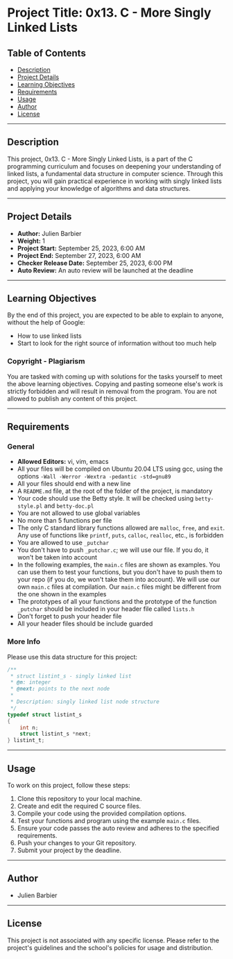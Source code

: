 # Project Title: 0x13. C - More Singly Linked Lists

## Table of Contents
- [Description](#description)
- [Project Details](#project-details)
- [Learning Objectives](#learning-objectives)
- [Requirements](#requirements)
- [Usage](#usage)
- [Author](#author)
- [License](#license)

---

## Description
This project, 0x13. C - More Singly Linked Lists, is a part of the C programming curriculum and focuses on deepening your understanding of linked lists, a fundamental data structure in computer science. Through this project, you will gain practical experience in working with singly linked lists and applying your knowledge of algorithms and data structures.

---

## Project Details
- **Author:** Julien Barbier
- **Weight:** 1
- **Project Start:** September 25, 2023, 6:00 AM
- **Project End:** September 27, 2023, 6:00 AM
- **Checker Release Date:** September 25, 2023, 6:00 PM
- **Auto Review:** An auto review will be launched at the deadline

---

## Learning Objectives
By the end of this project, you are expected to be able to explain to anyone, without the help of Google:

- How to use linked lists
- Start to look for the right source of information without too much help

### Copyright - Plagiarism
You are tasked with coming up with solutions for the tasks yourself to meet the above learning objectives. Copying and pasting someone else's work is strictly forbidden and will result in removal from the program. You are not allowed to publish any content of this project.

---

## Requirements
### General
- **Allowed Editors:** vi, vim, emacs
- All your files will be compiled on Ubuntu 20.04 LTS using gcc, using the options `-Wall -Werror -Wextra -pedantic -std=gnu89`
- All your files should end with a new line
- A `README.md` file, at the root of the folder of the project, is mandatory
- Your code should use the Betty style. It will be checked using `betty-style.pl` and `betty-doc.pl`
- You are not allowed to use global variables
- No more than 5 functions per file
- The only C standard library functions allowed are `malloc`, `free`, and `exit`. Any use of functions like `printf`, `puts`, `calloc`, `realloc`, etc., is forbidden
- You are allowed to use `_putchar`
- You don't have to push `_putchar.c`; we will use our file. If you do, it won't be taken into account
- In the following examples, the `main.c` files are shown as examples. You can use them to test your functions, but you don't have to push them to your repo (if you do, we won't take them into account). We will use our own `main.c` files at compilation. Our `main.c` files might be different from the one shown in the examples
- The prototypes of all your functions and the prototype of the function `_putchar` should be included in your header file called `lists.h`
- Don't forget to push your header file
- All your header files should be include guarded

### More Info
Please use this data structure for this project:

```c
/**
 * struct listint_s - singly linked list
 * @n: integer
 * @next: points to the next node
 *
 * Description: singly linked list node structure
 */
typedef struct listint_s
{
    int n;
    struct listint_s *next;
} listint_t;
```

---

## Usage
To work on this project, follow these steps:
1. Clone this repository to your local machine.
2. Create and edit the required C source files.
3. Compile your code using the provided compilation options.
4. Test your functions and program using the example `main.c` files.
5. Ensure your code passes the auto review and adheres to the specified requirements.
6. Push your changes to your Git repository.
7. Submit your project by the deadline.

---

## Author
- Julien Barbier

---

## License
This project is not associated with any specific license. Please refer to the project's guidelines and the school's policies for usage and distribution.
